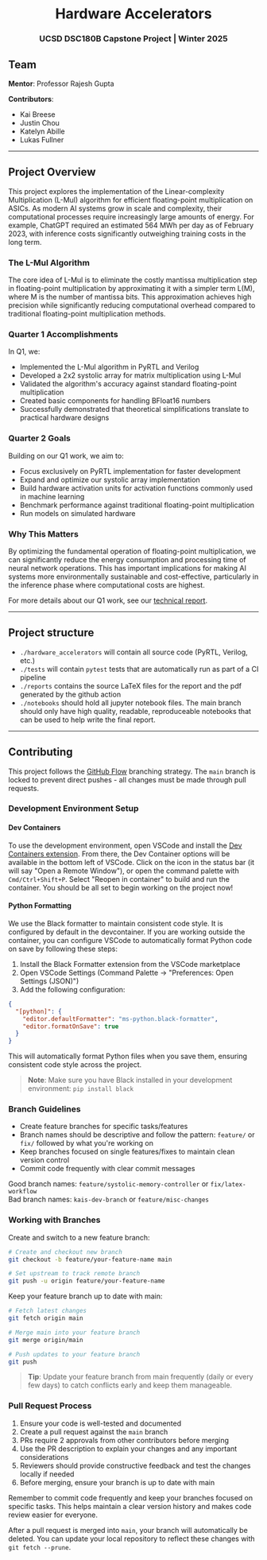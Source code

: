 <div align="center">

# Hardware Accelerators

### UCSD DSC180B Capstone Project | Winter 2025

<!-- [![License: MIT](https://img.shields.io/badge/License-MIT-yellow.svg)](https://opensource.org/licenses/MIT)
[![PRs Welcome](https://img.shields.io/badge/PRs-welcome-brightgreen.svg)](CONTRIBUTING.md) -->

</div>

## Team

**Mentor**: Professor Rajesh Gupta

**Contributors**:

- Kai Breese
- Justin Chou
- Katelyn Abille
- Lukas Fullner

---

## Project Overview

This project explores the implementation of the Linear-complexity Multiplication (L-Mul) algorithm for efficient floating-point multiplication on ASICs. As modern AI systems grow in scale and complexity, their computational processes require increasingly large amounts of energy. For example, ChatGPT required an estimated 564 MWh per day as of February 2023, with inference costs significantly outweighing training costs in the long term.

### The L-Mul Algorithm

The core idea of L-Mul is to eliminate the costly mantissa multiplication step in floating-point multiplication by approximating it with a simpler term L(M), where M is the number of mantissa bits. This approximation achieves high precision while significantly reducing computational overhead compared to traditional floating-point multiplication methods.

### Quarter 1 Accomplishments

In Q1, we:

- Implemented the L-Mul algorithm in PyRTL and Verilog
- Developed a 2x2 systolic array for matrix multiplication using L-Mul
- Validated the algorithm's accuracy against standard floating-point multiplication
- Created basic components for handling BFloat16 numbers
- Successfully demonstrated that theoretical simplifications translate to practical hardware designs

### Quarter 2 Goals

Building on our Q1 work, we aim to:

- Focus exclusively on PyRTL implementation for faster development
- Expand and optimize our systolic array implementation
- Build hardware activation units for activation functions commonly used in machine learning
- Benchmark performance against traditional floating-point multiplication
- Run models on simulated hardware

### Why This Matters

By optimizing the fundamental operation of floating-point multiplication, we can significantly reduce the energy consumption and processing time of neural network operations. This has important implications for making AI systems more environmentally sustainable and cost-effective, particularly in the inference phase where computational costs are highest.

For more details about our Q1 work, see our [technical report](reports/main.pdf).

---

## Project structure

- `./hardware_accelerators` will contain all source code (PyRTL, Verilog, etc.)
- `./tests` will contain `pytest` tests that are automatically run as part of a CI pipeline
- `./reports` contains the source LaTeX files for the report and the pdf generated by the github action
- `./notebooks` should hold all jupyter notebook files. The main branch should only have high quality, readable, reproduceable notebooks that can be used to help write the final report.

---

## Contributing

This project follows the [GitHub Flow](https://docs.github.com/en/get-started/quickstart/github-flow) branching strategy. The `main` branch is locked to prevent direct pushes - all changes must be made through pull requests.

### Development Environment Setup

#### Dev Containers

To use the development environment, open VSCode and install the [Dev Containers extension](https://marketplace.visualstudio.com/items?itemName=ms-vscode-remote.remote-containers). From there, the Dev Container options will be available in the bottom left of VSCode. Click on the icon in the status bar (it will say "Open a Remote Window"), or open the command palette with `Cmd/Ctrl+Shift+P`. Select "Reopen in container" to build and run the container. You should be all set to begin working on the project now!

#### Python Formatting

We use the Black formatter to maintain consistent code style. It is configured by default in the devcontainer. If you are working outside the container, you can configure VSCode to automatically format Python code on save by following these steps:

1. Install the Black Formatter extension from the VSCode marketplace
2. Open VSCode Settings (Command Palette → "Preferences: Open Settings (JSON)")
3. Add the following configuration:

```json
{
  "[python]": {
    "editor.defaultFormatter": "ms-python.black-formatter",
    "editor.formatOnSave": true
  }
}
```

This will automatically format Python files when you save them, ensuring consistent code style across the project.

> **Note**: Make sure you have Black installed in your development environment: `pip install black`

### Branch Guidelines

- Create feature branches for specific tasks/features
- Branch names should be descriptive and follow the pattern: `feature/` or `fix/` followed by what you're working on
- Keep branches focused on single features/fixes to maintain clean version control
- Commit code frequently with clear commit messages

Good branch names: `feature/systolic-memory-controller` or `fix/latex-workflow`  
Bad branch names: `kais-dev-branch` or `feature/misc-changes`

### Working with Branches

Create and switch to a new feature branch:

```bash
# Create and checkout new branch
git checkout -b feature/your-feature-name main

# Set upstream to track remote branch
git push -u origin feature/your-feature-name
```

Keep your feature branch up to date with main:

```bash
# Fetch latest changes
git fetch origin main

# Merge main into your feature branch
git merge origin/main

# Push updates to your feature branch
git push
```

> **Tip**: Update your feature branch from main frequently (daily or every few days) to catch conflicts early and keep them manageable.

### Pull Request Process

1. Ensure your code is well-tested and documented
2. Create a pull request against the `main` branch
3. PRs require 2 approvals from other contributors before merging
4. Use the PR description to explain your changes and any important considerations
5. Reviewers should provide constructive feedback and test the changes locally if needed
6. Before merging, ensure your branch is up to date with main

Remember to commit code frequently and keep your branches focused on specific tasks. This helps maintain a clear version history and makes code review easier for everyone.

After a pull request is merged into `main`, your branch will automatically be deleted. You can update your local repository to reflect these changes with `git fetch --prune`.
